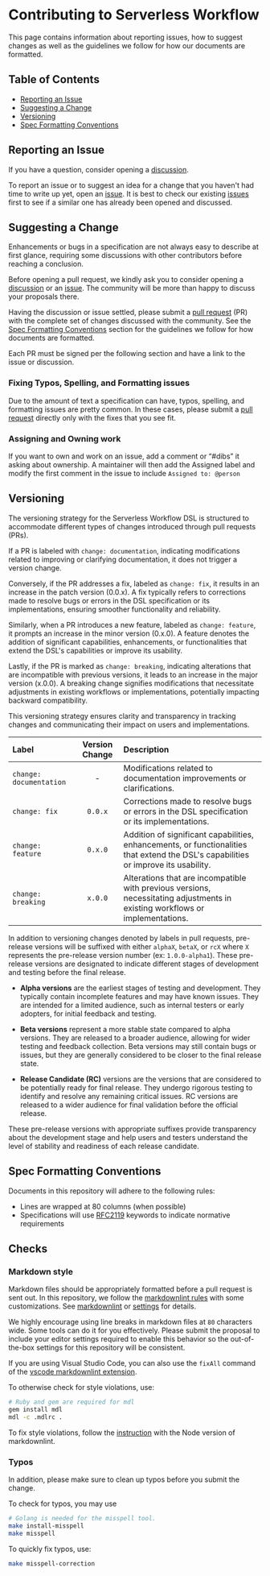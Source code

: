 # Contributing to Serverless Workflow

This page contains information about reporting issues, how to suggest changes as
well as the guidelines we follow for how our documents are formatted.

## Table of Contents

- [Reporting an Issue](#reporting-an-issue)
- [Suggesting a Change](#suggesting-a-change)
- [Versioning](#versioning)
- [Spec Formatting Conventions](#spec-formatting-conventions)

## Reporting an Issue

If you have a question, consider opening a
[discussion](https://github.com/serverlessworkflow/specification/discussions).

To report an issue or to suggest an idea for a change that you haven't had time
to write up yet, open an
[issue](https://github.com/serverlessworkflow/specification/issues). It is best
to check our existing
[issues](https://github.com/serverlessworkflow/specification/issues) first to
see if a similar one has already been opened and discussed.

## Suggesting a Change

Enhancements or bugs in a specification are not always easy to describe at first
glance, requiring some discussions with other contributors before reaching a
conclusion.

Before opening a pull request, we kindly ask you to consider opening a
[discussion](https://github.com/serverlessworkflow/specification/discussions)
or an [issue](https://github.com/serverlessworkflow/specification/issues). The
community will be more than happy to discuss your proposals there.

Having the discussion or issue settled, please submit a
[pull request](https://github.com/serverlessworkflow/specification/pulls) (PR)
with the complete set of changes discussed with the community. See the
[Spec Formatting Conventions](#spec-formatting-conventions) section for the
guidelines we follow for how documents are formatted.

Each PR must be signed per the following section and have a link to the issue or
discussion.

### Fixing Typos, Spelling, and Formatting issues

Due to the amount of text a specification can have, typos, spelling, and
formatting issues are pretty common. In these cases, please submit a
[pull request](https://github.com/serverlessworkflow/specification/pulls)
directly only with the fixes that you see fit.

### Assigning and Owning work

If you want to own and work on an issue, add a comment or “#dibs” it asking
about ownership. A maintainer will then add the Assigned label and modify the
first comment in the issue to include `Assigned to: @person`

## Versioning

The versioning strategy for the Serverless Workflow DSL is structured to accommodate different types of changes introduced through pull requests (PRs). 

If a PR is labeled with `change: documentation`, indicating modifications related to improving or clarifying documentation, it does not trigger a version change. 

Conversely, if the PR addresses a fix, labeled as `change: fix`, it results in an increase in the patch version (0.0.x). 
A fix typically refers to corrections made to resolve bugs or errors in the DSL specification or its implementations, ensuring smoother functionality and reliability. 

Similarly, when a PR introduces a new feature, labeled as `change: feature`, it prompts an increase in the minor version (0.x.0). 
A feature denotes the addition of significant capabilities, enhancements, or functionalities that extend the DSL's capabilities or improve its usability. 

Lastly, if the PR is marked as `change: breaking`, indicating alterations that are incompatible with previous versions, it leads to an increase in the major version (x.0.0). A breaking change signifies modifications that necessitate adjustments in existing workflows or implementations, potentially impacting backward compatibility. 

This versioning strategy ensures clarity and transparency in tracking changes and communicating their impact on users and implementations.

| Label | Version Change |  Description  |
|:-- |:---:|:---|
| `change: documentation` | - | Modifications related to documentation improvements or clarifications. |
| `change: fix` | `0.0.x` | Corrections made to resolve bugs or errors in the DSL specification or its implementations. |
| `change: feature` | `0.x.0` | Addition of significant capabilities, enhancements, or functionalities that extend the DSL's capabilities or improve its usability. |
| `change: breaking` | `x.0.0` | Alterations that are incompatible with previous versions, necessitating adjustments in existing workflows or implementations. |

In addition to versioning changes denoted by labels in pull requests, pre-release versions will be suffixed with either `alphaX`, `betaX`, or `rcX` where `X` represents the pre-release version number (ex: `1.0.0-alpha1`). These pre-release versions are designated to indicate different stages of development and testing before the final release.

- **Alpha versions** are the earliest stages of testing and development. They typically contain incomplete features and may have known issues. They are intended for a limited audience, such as internal testers or early adopters, for initial feedback and testing.

- **Beta versions** represent a more stable state compared to alpha versions. They are released to a broader audience, allowing for wider testing and feedback collection. Beta versions may still contain bugs or issues, but they are generally considered to be closer to the final release state.

- **Release Candidate (RC)** versions are the versions that are considered to be potentially ready for final release. They undergo rigorous testing to identify and resolve any remaining critical issues. RC versions are released to a wider audience for final validation before the official release.

These pre-release versions with appropriate suffixes provide transparency about the development stage and help users and testers understand the level of stability and readiness of each release candidate.

## Spec Formatting Conventions

Documents in this repository will adhere to the following rules:

- Lines are wrapped at 80 columns (when possible)
- Specifications will use [RFC2119](https://tools.ietf.org/html/rfc2119)
  keywords to indicate normative requirements

## Checks

### Markdown style

Markdown files should be appropriately formatted before a pull request is sent out.
In this repository, we follow the
[markdownlint rules](https://github.com/DavidAnson/markdownlint#rules--aliases)
with some customizations. See [markdownlint](.markdownlint.yaml) or
[settings](.vscode/settings.json) for details.

We highly encourage using line breaks in markdown files at `80` characters
wide. Some tools can do it for you effectively. Please submit the proposal
to include your editor settings required to enable this behavior so the
out-of-the-box settings for this repository will be consistent.

If you are using Visual Studio Code,
you can also use the `fixAll` command of the
[vscode markdownlint extension](https://github.com/DavidAnson/vscode-markdownlint).

To otherwise check for style violations, use:

```bash
# Ruby and gem are required for mdl
gem install mdl
mdl -c .mdlrc .
```

To fix style violations, follow the
[instruction](https://github.com/DavidAnson/markdownlint#optionsresultversion)
with the Node version of markdownlint.

### Typos

In addition, please make sure to clean up typos before you submit the change.

To check for typos, you may use

```bash
# Golang is needed for the misspell tool.
make install-misspell
make misspell
```

To quickly fix typos, use:

```bash
make misspell-correction
```
